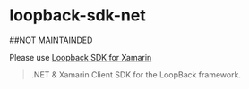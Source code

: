 loopback-sdk-net
====================

##NOT MAINTAINDED

Please use [Loopback SDK for Xamarin](https://github.com/strongloop/loopback-sdk-xamarin)


> .NET & Xamarin Client SDK for the LoopBack framework.
